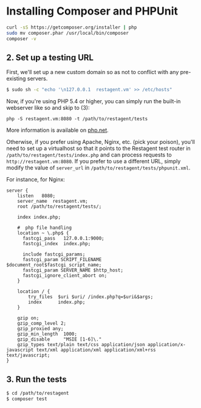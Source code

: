 # Installing Composer and PHPUnit

```bash
curl -sS https://getcomposer.org/installer | php
sudo mv composer.phar /usr/local/bin/composer
composer -v
``` 

## 2. Set up a testing URL

First, we'll set up a new custom domain so as not to conflict with any pre-existing servers.

```bash
$ sudo sh -c "echo '\n127.0.0.1  restagent.vm' >> /etc/hosts"
```

Now, if you're using PHP 5.4 or higher, you can simply run the built-in webserver like so and skip to (3): 
```
php -S restagent.vm:8080 -t /path/to/restagent/tests
```
More information is available on [php.net](http://php.net/manual/en/features.commandline.webserver.php).

Otherwise, if you prefer using Apache, Nginx, etc. (pick your poison), you'll need to set up a virtualhost 
so that it points to the Restagent test router in `/path/to/restagent/tests/index.php` and can process requests to 
`http://restagent.vm:8080`. If you prefer to use a different URL, simply modify the value of `server_url` 
in `/path/to/restagent/tests/phpunit.xml`.

For instance, for Nginx:
```
server {
    listen   8080;
    server_name  restagent.vm;
    root /path/to/restagent/tests/;

    index index.php;

    #  php file handling
    location ~ \.php$ {
      fastcgi_pass   127.0.0.1:9000;
      fastcgi_index  index.php;

      include fastcgi_params;
      fastcgi_param SCRIPT_FILENAME $document_root$fastcgi_script_name;
      fastcgi_param SERVER_NAME $http_host;
      fastcgi_ignore_client_abort on;
    }

    location / {
        try_files  $uri $uri/ /index.php?q=$uri&$args;
        index      index.php;
    }

    gzip on;
    gzip_comp_level 2;
    gzip_proxied any;
    gzip_min_length  1000;
    gzip_disable     "MSIE [1-6]\."
    gzip_types text/plain text/css application/json application/x-javascript text/xml application/xml application/xml+rss text/javascript;
}
```

## 3. Run the tests

```bash
$ cd /path/to/restagent
$ composer test
```